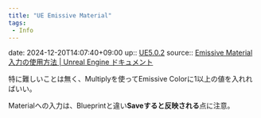 ```yaml
---
title: "UE Emissive Material"
tags:
 - Info
---
```


date: 2024-12-20T14:07:40+09:00
up:: [UE5.0.2](../Bar/App/UE5.0.2.md)
source:: [Emissive Material 入力の使用方法 | Unreal Engine ドキュメント](https://docs.unrealengine.com/4.27/ja/RenderingAndGraphics/Materials/HowTo/EmissiveGlow/)

特に難しいことは無く、Multiplyを使ってEmissive Colorに1以上の値を入れればいい。

Materialへの入力は、Blueprintと違い**Saveすると反映される**点に注意。

